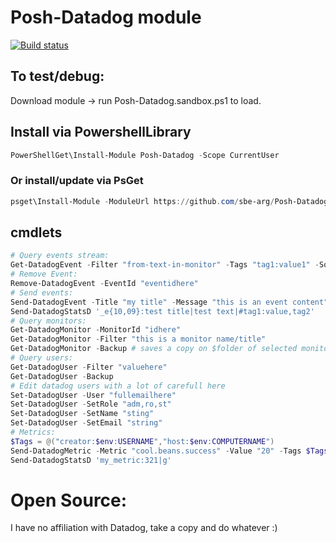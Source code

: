 Posh-Datadog module
===================

[![Build status](https://ci.appveyor.com/api/projects/status/cilr6ssa6agsm0ct?svg=true)](https://ci.appveyor.com/project/sbe-arg/posh-datadog)

## To test/debug:
Download module -> run Posh-Datadog.sandbox.ps1 to load.

## Install via PowershellLibrary
```powershell
PowerShellGet\Install-Module Posh-Datadog -Scope CurrentUser
```
### Or install/update via PsGet
```powershell
psget\Install-Module -ModuleUrl https://github.com/sbe-arg/Posh-Datadog/archive/master.zip # -update
```

## cmdlets
```powershell
# Query events stream:
Get-DatadogEvent -Filter "from-text-in-monitor" -Tags "tag1:value1" -Sources "alert" -Time [int]inseconds
# Remove Event:
Remove-DatadogEvent -EventId "eventidhere"
# Send events:
Send-DatadogEvent -Title "my title" -Message "this is an event content" -Tags $Tags
Send-DatadogStatsD '_e{10,09}:test title|test text|#tag1:value,tag2'
# Query monitors:
Get-DatadogMonitor -MonitorId "idhere"
Get-DatadogMonitor -Filter "this is a monitor name/title"
Get-DatadogMonitor -Backup # saves a copy on $folder of selected monitors in json for easy restore
# Query users:
Get-DatadogUser -Filter "valuehere"
Get-DatadogUser -Backup
# Edit datadog users with a lot of carefull here
Set-DatadogUser -User "fullemailhere"
Set-DatadogUser -SetRole "adm,ro,st"
Set-DatadogUser -SetName "sting"
Set-DatadogUser -SetEmail "string"
# Metrics:
$Tags = @("creator:$env:USERNAME","host:$env:COMPUTERNAME")
Send-DatadogMetric -Metric "cool.beans.success" -Value "20" -Tags $Tags
Send-DatadogStatsD 'my_metric:321|g'
```

# Open Source:
I have no affiliation with Datadog, take a copy and do whatever :)
